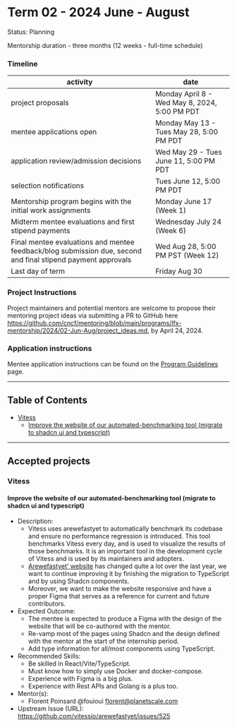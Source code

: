 # Term 02 - 2024 June - August 

Status: Planning

Mentorship duration - three months (12 weeks - full-time schedule)

### Timeline

| activity | date |
| --- | --- |   
| project proposals | Monday April 8 - Wed May 8, 2024, 5:00 PM PDT |
| mentee applications open | Monday May 13 - Tues May 28, 5:00 PM PDT |
| application review/admission decisions | Wed May 29 - Tues June 11, 5:00 PM PDT |
| selection notifications | Tues June 12, 5:00 PM PDT |
| Mentorship program begins with the initial work assignments | Monday June 17 (Week 1) | 
| Midterm mentee evaluations and first stipend payments | Wednesday July 24 (Week 6) |
| Final mentee evaluations and mentee feedback/blog submission due, second and final stipend payment approvals | Wed Aug 28, 5:00 PM PST (Week 12) |
| Last day of term | Friday Aug 30 |

### Project Instructions

Project maintainers and potential mentors are welcome to propose their mentoring project ideas via submitting a PR to GitHub here https://github.com/cncf/mentoring/blob/main/programs/lfx-mentorship/2024/02-Jun-Aug/project_ideas.md, by April 24, 2024.

### Application instructions

Mentee application instructions can be found on the [Program Guidelines](https://github.com/cncf/mentoring/blob/main/programs/lfx-mentorship/README.md#program-guidelines) page.

---

## Table of Contents

- [Vitess](#vitess)
    * [Improve the website of our automated-benchmarking tool (migrate to shadcn ui and typescript)](#improve-the-website-of-our-automated-benchmarking-tool-migrate-to-shadcn-ui-and-typescript)

---

## Accepted projects

### Vitess

#### Improve the website of our automated-benchmarking tool (migrate to shadcn ui and typescript)

- Description:
  - Vitess uses arewefastyet to automatically benchmark its codebase and ensure no performance regression is introduced. This tool benchmarks Vitess every day, and is used to visualize the results of those benchmarks. It is an important tool in the development cycle of Vitess and is used by its maintainers and adopters.
  - [Arewefastyet' website](https://benchmark.vitess.io) has changed quite a lot over the last year, we want to continue improving it by finishing the migration to TypeScript and by using Shadcn components.
  - Moreover, we want to make the website responsive and have a proper Figma that serves as a reference for current and future contributors.
- Expected Outcome:
  - The mentee is expected to produce a Figma with the design of the website that will be co-authored with the mentor.
  - Re-vamp most of the pages using Shadcn and the design defined with the mentor at the start of the internship period.
  - Add type information for all/most components using TypeScript.
- Recommended Skills:
  - Be skilled in React/Vite/TypeScript.
  - Must know how to simply use Docker and docker-compose.
  - Experience with Figma is a big plus.
  - Experience with Rest APIs and Golang is a plus too.
- Mentor(s):
    - Florent Poinsard @fouioui florent@planetscale.com
- Upstream Issue (URL): https://github.com/vitessio/arewefastyet/issues/525
